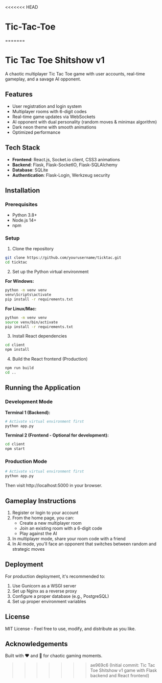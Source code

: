 <<<<<<< HEAD
# Tic-Tac-Toe
=======
# Tic Tac Toe Shitshow v1

A chaotic multiplayer Tic Tac Toe game with user accounts, real-time gameplay, and a savage AI opponent.

## Features

- User registration and login system
- Multiplayer rooms with 6-digit codes
- Real-time game updates via WebSockets
- AI opponent with dual personality (random moves & minimax algorithm)
- Dark neon theme with smooth animations
- Optimized performance

## Tech Stack

- **Frontend**: React.js, Socket.io client, CSS3 animations
- **Backend**: Flask, Flask-SocketIO, Flask-SQLAlchemy
- **Database**: SQLite
- **Authentication**: Flask-Login, Werkzeug security

## Installation

### Prerequisites

- Python 3.8+
- Node.js 14+
- npm

### Setup

1. Clone the repository

```bash
git clone https://github.com/yourusername/ticktac.git
cd ticktac
```

2. Set up the Python virtual environment

**For Windows:**
```bash
python -m venv venv
venv\Scripts\activate
pip install -r requirements.txt
```

**For Linux/Mac:**
```bash
python -m venv venv
source venv/bin/activate
pip install -r requirements.txt
```

3. Install React dependencies

```bash
cd client
npm install
```

4. Build the React frontend (Production)

```bash
npm run build
cd ..
```

## Running the Application

### Development Mode

**Terminal 1 (Backend):**
```bash
# Activate virtual environment first
python app.py
```

**Terminal 2 (Frontend - Optional for development):**
```bash
cd client
npm start
```

### Production Mode

```bash
# Activate virtual environment first
python app.py
```

Then visit http://localhost:5000 in your browser.

## Gameplay Instructions

1. Register or login to your account
2. From the home page, you can:
   - Create a new multiplayer room
   - Join an existing room with a 6-digit code
   - Play against the AI
3. In multiplayer mode, share your room code with a friend
4. In AI mode, you'll face an opponent that switches between random and strategic moves

## Deployment

For production deployment, it's recommended to:

1. Use Gunicorn as a WSGI server
2. Set up Nginx as a reverse proxy
3. Configure a proper database (e.g., PostgreSQL)
4. Set up proper environment variables

## License

MIT License - Feel free to use, modify, and distribute as you like.

## Acknowledgements

Built with ❤️ and 🤬 for chaotic gaming moments. 
>>>>>>> ae969c6 (Initial commit: Tic Tac Toe Shitshow v1 game with Flask backend and React frontend)
